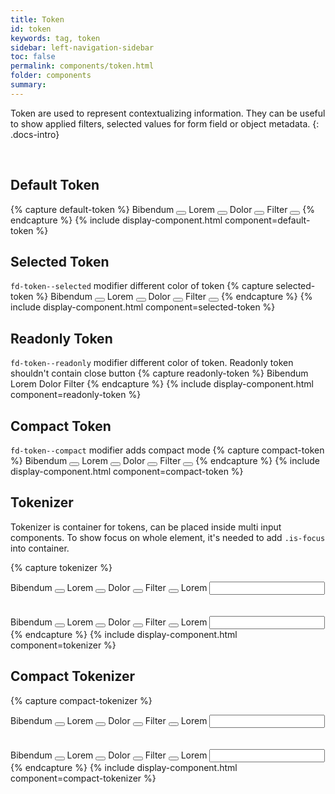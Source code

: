 ```yaml
---
title: Token
id: token
keywords: tag, token
sidebar: left-navigation-sidebar
toc: false
permalink: components/token.html
folder: components
summary:
---
```


Token are used to represent contextualizing information. They can be useful to show applied filters, selected values for form field or object metadata.
{: .docs-intro}

<br>

## Default Token
{% capture default-token %}
<span class="fd-token" role="button" tabindex="0">
    <span class="fd-token__text">
        Bibendum
    </span>
    <button class="fd-token__close"></button>
</span>
<span class="fd-token" role="button" tabindex="0">
    <span class="fd-token__text">
        Lorem
    </span>
    <button class="fd-token__close"></button>
</span>
<span class="fd-token" role="button" tabindex="0">
    <span class="fd-token__text">
        Dolor
    </span>
    <button class="fd-token__close"></button>
</span>
<span class="fd-token" role="button" tabindex="0">
    <span class="fd-token__text">
        Filter
    </span>
    <button class="fd-token__close"></button>
</span>
{% endcapture %}
{% include display-component.html component=default-token %}

## Selected Token
`fd-token--selected` modifier different color of token
{% capture selected-token %}
<span class="fd-token fd-token--selected" role="button" tabindex="0">
    <span class="fd-token__text">
        Bibendum
    </span>
    <button class="fd-token__close"></button>
</span>
<span class="fd-token fd-token--selected" role="button" tabindex="0">
    <span class="fd-token__text">
        Lorem
    </span>
    <button class="fd-token__close"></button>
</span>
<span class="fd-token fd-token--selected" role="button" tabindex="0">
    <span class="fd-token__text">
        Dolor
    </span>
    <button class="fd-token__close"></button>
</span>
<span class="fd-token fd-token--selected" role="button" tabindex="0">
    <span class="fd-token__text">
        Filter
    </span>
    <button class="fd-token__close"></button>
</span>
{% endcapture %}
{% include display-component.html component=selected-token %}

## Readonly Token
`fd-token--readonly` modifier different color of token. Readonly token shouldn't contain close button
{% capture readonly-token %}
<span class="fd-token fd-token--readonly" role="button" tabindex="0">
    <span class="fd-token__text">
        Bibendum
    </span>
</span>
<span class="fd-token fd-token--readonly" role="button" tabindex="0">
    <span class="fd-token__text">
        Lorem
    </span>
</span>
<span class="fd-token fd-token--readonly" role="button" tabindex="0">
    <span class="fd-token__text">
        Dolor
    </span>
</span>
<span class="fd-token fd-token--readonly" role="button" tabindex="0">
    <span class="fd-token__text">
        Filter
    </span>
</span>
{% endcapture %}
{% include display-component.html component=readonly-token %}

## Compact Token
`fd-token--compact` modifier adds compact mode
{% capture compact-token %}
<span class="fd-token fd-token--compact" role="button" tabindex="0">
    <span class="fd-token__text">
        Bibendum
    </span>
    <button class="fd-token__close"></button>
</span>
<span class="fd-token fd-token--compact" role="button" tabindex="0">
    <span class="fd-token__text">
        Lorem
    </span>
    <button class="fd-token__close"></button>
</span>
<span class="fd-token fd-token--compact" role="button" tabindex="0">
    <span class="fd-token__text">
        Dolor
    </span>
    <button class="fd-token__close"></button>
</span>
<span class="fd-token fd-token--compact" role="button" tabindex="0">
    <span class="fd-token__text">
        Filter
    </span>
    <button class="fd-token__close"></button>
</span>
{% endcapture %}
{% include display-component.html component=compact-token %}


## Tokenizer
Tokenizer is container for tokens, can be placed inside multi input components. 
To show focus on whole element, it's needed to add `.is-focus` into container.

{% capture tokenizer %}
<div class="fd-tokenizer">
    <div class="fd-tokenizer__inner">
        <span class="fd-token" role="button" tabindex="0">
            <span class="fd-token__text">
                Bibendum
            </span>
            <button class="fd-token__close"></button>
        </span>
        <span class="fd-token" role="button" tabindex="0">
            <span class="fd-token__text">
                Lorem
            </span>
            <button class="fd-token__close"></button>
        </span>
        <span class="fd-token" role="button" tabindex="0">
            <span class="fd-token__text">
                Dolor
            </span>
            <button class="fd-token__close"></button>
        </span>
        <span class="fd-token" role="button" tabindex="0">
            <span class="fd-token__text">
                Filter
            </span>
            <button class="fd-token__close"></button>
        </span>
        <span class="fd-token fd-token--readonly">
            <span class="fd-token__text">
                Lorem
            </span>
        </span>
        <input class="fd-input fd-tokenizer__input" />
    </div>
</div>
<br/><br/>
<div class="fd-tokenizer is-focus">
    <div class="fd-tokenizer__inner">
        <span class="fd-token" role="button" tabindex="0">
            <span class="fd-token__text">
                Bibendum
            </span>
            <button class="fd-token__close"></button>
        </span>
        <span class="fd-token" role="button" tabindex="0">
            <span class="fd-token__text">
                Lorem
            </span>
            <button class="fd-token__close"></button>
        </span>
        <span class="fd-token" role="button" tabindex="0">
            <span class="fd-token__text">
                Dolor
            </span>
            <button class="fd-token__close"></button>
        </span>
        <span class="fd-token" role="button" tabindex="0">
            <span class="fd-token__text">
                Filter
            </span>
            <button class="fd-token__close"></button>
        </span>
        <span class="fd-token fd-token--readonly">
            <span class="fd-token__text">
                Lorem
            </span>
        </span>
        <input class="fd-input fd-tokenizer__input" />
    </div>
</div>
{% endcapture %}
{% include display-component.html component=tokenizer %}

## Compact Tokenizer
{% capture compact-tokenizer %}
<div class="fd-tokenizer fd-tokenizer--compact">
    <div class="fd-tokenizer__inner">
        <span class="fd-token fd-token--compact" role="button" tabindex="0">
            <span class="fd-token__text">
                Bibendum
            </span>
            <button class="fd-token__close"></button>
        </span>
        <span class="fd-token fd-token--compact" role="button" tabindex="0">
            <span class="fd-token__text">
                Lorem
            </span>
            <button class="fd-token__close"></button>
        </span>
        <span class="fd-token fd-token--compact" role="button" tabindex="0">
            <span class="fd-token__text">
                Dolor
            </span>
            <button class="fd-token__close"></button>
        </span>
        <span class="fd-token fd-token--compact" role="button" tabindex="0">
            <span class="fd-token__text">
                Filter
            </span>
            <button class="fd-token__close"></button>
        </span>
        <span class="fd-token fd-token--readonly fd-token--compact">
            <span class="fd-token__text">
                Lorem
            </span>
        </span>
        <input class="fd-input fd-input--compact fd-tokenizer__input" />
    </div>
</div>
<br/><br/>
<div class="fd-tokenizer fd-tokenizer--compact is-focus">
    <div class="fd-tokenizer__inner">
        <span class="fd-token fd-token--compact" role="button" tabindex="0">
            <span class="fd-token__text">
                Bibendum
            </span>
            <button class="fd-token__close"></button>
        </span>
        <span class="fd-token fd-token--compact" role="button" tabindex="0">
            <span class="fd-token__text">
                Lorem
            </span>
            <button class="fd-token__close"></button>
        </span>
        <span class="fd-token fd-token--compact" role="button" tabindex="0">
            <span class="fd-token__text">
                Dolor
            </span>
            <button class="fd-token__close"></button>
        </span>
        <span class="fd-token fd-token--compact" role="button" tabindex="0">
            <span class="fd-token__text">
                Filter
            </span>
            <button class="fd-token__close"></button>
        </span>
        <span class="fd-token fd-token--readonly fd-token--compact">
            <span class="fd-token__text">
                Lorem
            </span>
        </span>
        <input class="fd-input fd-input--compact fd-tokenizer__input" />
    </div>
</div>
{% endcapture %}
{% include display-component.html component=compact-tokenizer %}
